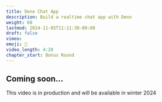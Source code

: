 ```yaml
---
title: Deno Chat App
description: Build a realtime chat app with Deno
weight: 60
lastmod: 2024-11-05T11:11:30-09:00
draft: false
vimeo:
emoji: 💬
video_length: 4:20
chapter_start: Bonus Round
---
```


## Coming soon...

This video is in production and will be available in winter 2024